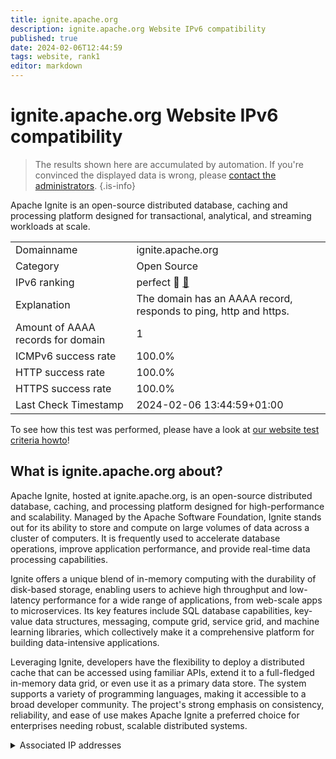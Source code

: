 ```yaml
---
title: ignite.apache.org
description: ignite.apache.org Website IPv6 compatibility
published: true
date: 2024-02-06T12:44:59
tags: website, rank1
editor: markdown
---
```


# ignite.apache.org Website IPv6 compatibility

> The results shown here are accumulated by automation. If you're convinced the displayed data is wrong, please [contact the administrators](/howto/chat). 
{.is-info}

Apache Ignite is an open-source distributed database, caching and processing platform designed for transactional, analytical, and streaming workloads at scale.


|   |   |
| - | - |
| Domainname | ignite.apache.org
| Category | Open Source |
| IPv6 ranking | perfect :1st_place_medal: [🔗](/howto/ranking) |
| Explanation | The domain has an AAAA record, responds to ping, http and https. |
| Amount of AAAA records for domain | 1 |
| ICMPv6 success rate | 100.0%|
| HTTP success rate | 100.0% |
| HTTPS success rate | 100.0% |
| Last Check Timestamp | 2024-02-06 13:44:59+01:00 |

To see how this test was performed, please have a look at [our website test criteria howto](/howto/testcriteria/website)!


## What is ignite.apache.org about?
Apache Ignite, hosted at ignite.apache.org, is an open-source distributed database, caching, and processing platform designed for high-performance and scalability. Managed by the Apache Software Foundation, Ignite stands out for its ability to store and compute on large volumes of data across a cluster of computers. It is frequently used to accelerate database operations, improve application performance, and provide real-time data processing capabilities.

Ignite offers a unique blend of in-memory computing with the durability of disk-based storage, enabling users to achieve high throughput and low-latency performance for a wide range of applications, from web-scale apps to microservices. Its key features include SQL database capabilities, key-value data structures, messaging, compute grid, service grid, and machine learning libraries, which collectively make it a comprehensive platform for building data-intensive applications.

Leveraging Ignite, developers have the flexibility to deploy a distributed cache that can be accessed using familiar APIs, extend it to a full-fledged in-memory data grid, or even use it as a primary data store. The system supports a variety of programming languages, making it accessible to a broad developer community. The project's strong emphasis on consistency, reliability, and ease of use makes Apache Ignite a preferred choice for enterprises needing robust, scalable distributed systems.



<details>
<summary>Associated IP addresses</summary>

2a04:4e42::644

</details>
